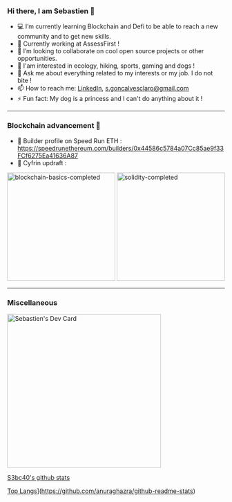 ### Hi there, I am Sebastien 👋

- :computer: I’m currently learning Blockchain and Defi to be able to reach a new community and to get new skills.
- :loudspeaker: Currently working at AssessFirst !
- :busts_in_silhouette: I’m looking to collaborate on cool open source projects or other opportunities.
- :stars: I'am interested in ecology, hiking, sports, gaming and dogs !
- 💬 Ask me about everything related to my interests or my job. I do not bite !
- 📫 How to reach me: [LinkedIn](https://www.linkedin.com/in/sgoncalvesclaro-bioinfo/), [s.goncalvesclaro@gmail.com](mailto:s.goncalvesclaro@gmail.com)
- ⚡ Fun fact: My dog is a princess and I can't do anything about it !

---
### Blockchain advancement 🤯
- 🔖 Builder profile on Speed Run ETH : <https://speedrunethereum.com/builders/0x44586c5784a07Cc85ae9f33FCf6275Ea41636A87>
- 🐸 Cyfrin updraft :
<img src="https://github.com/user-attachments/assets/299d4df6-a321-4e92-aaa3-7a436e691e44" alt="blockchain-basics-completed" width="250"/>
<img src="https://github.com/user-attachments/assets/b69ec8a0-930c-4fe0-a4de-2915bb9c6211" alt="solidity-completed" width="250"/>

---
### Miscellaneous
<a href="https://app.daily.dev/s3bc40"><img src="https://api.daily.dev/devcards/v2/p8SEgfyGs.png?r=p4q&type=default" width="356" alt="Sebastien's Dev Card"/></a>

[S3bc40's github stats](https://github-readme-stats.vercel.app/api?username=s3bc40&show_icons=true&theme=synthwave)

[Top Langs](https://github-readme-stats.vercel.app/api/top-langs/?username=s3bc40&hide=jupyter%20notebook&langs_count=5)](https://github.com/anuraghazra/github-readme-stats)

